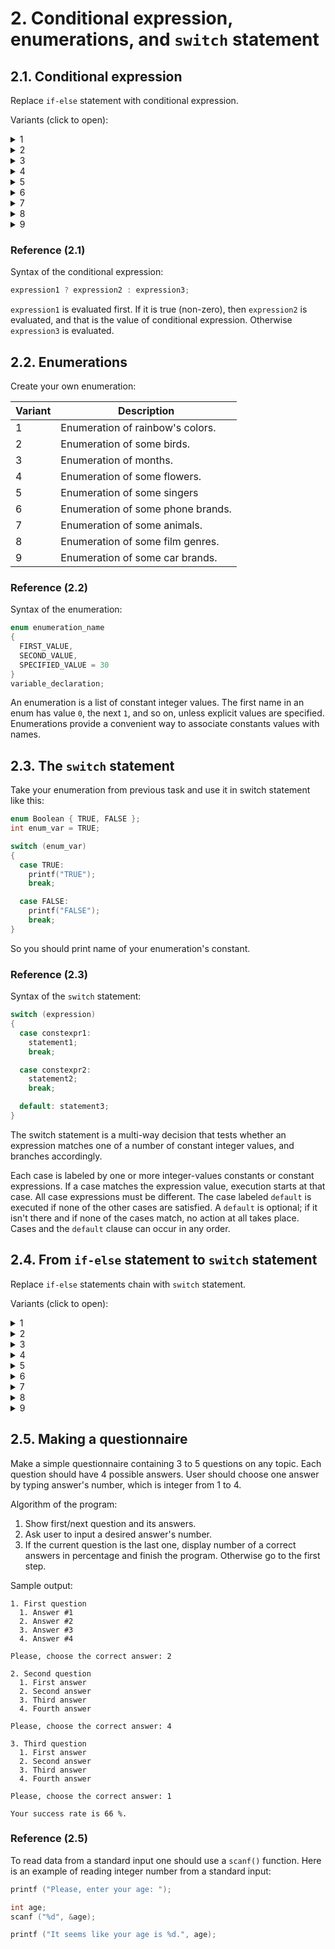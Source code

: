 # 2. Conditional expression, enumerations, and `switch` statement

## 2.1. Conditional expression

Replace `if-else` statement with conditional expression.

Variants (click to open):

<details>
<summary>1</summary>
<hr>

```c
double x = 23, y = 5.2, result;

if (x / 100 + y > 0)
{
  result = x * y
}
else
{
  result = 100 * x - y
}
```

<hr>
</details>

<details>
<summary>2</summary>
<hr>

```c
int f = 32, s = 12, result;

if (f / 5 < s * 2)
{
  result = f;
}
else
{
  result = s * s;
}
```

<hr>
</details>

<details>
<summary>3</summary>
<hr>

```c
char g = 'a', h = 'b', result;

if (g >= h)
{
  result = 'x';
}
else
{
  result = 'y';
}
```

<hr>
</details>

<details>
<summary>4</summary>
<hr>

```c
bool i = false, j = true, result;

if (i && j || !i && !j )
{
  result = i || j;
}
else
{
  result = i && j;
}
```

<hr>
</details>

<details>
<summary>5</summary>
<hr>

```c
bool e = true, f = false, result;

if (e && !f || !e && f)
{
  result = e && f;
}
else
{
  result = e || f;
}
```

<hr>
</details>

<details>
<summary>6</summary>
<hr>

```c
bool q = true, bool w = false, result;

if (!q == w || q)
{
  result = !q;
}
else
{
  result = w || q;
}
```

<hr>
</details>

<details>
<summary>7</summary>
<hr>

```c
double k = 251.2, l = 113.1, result;

if (k % 2 > l * 3)
{
  result = k / 5;
}
else
{
  result = l * l;
}
```

<hr>
</details>

<details>
<summary>8</summary>
<hr>

```c
int a = 1, b = 2, result;

if (a < b)
{
  result = a + b;
}
else
{
  result = a - b;
}
```

<hr>
</details>

<details>
<summary>9</summary>
<hr>

```c
double c = 3.14, d = 2.57, result;

if (c == d)
{
  result = c * d;
}
else
{
  result = c / d;
}
```

<hr>
</details>

### Reference (2.1)

Syntax of the conditional expression:

```c
expression1 ? expression2 : expression3;
```

`expression1` is evaluated first. If it is true (non-zero), then `expression2` is evaluated, and that is the value of conditional expression. Otherwise `expression3` is evaluated.

## 2.2. Enumerations

Create your own enumeration:

| Variant | Description                              |
| ------- | ---------------------------------------- |
| 1       | Enumeration of rainbow's colors.         |
| 2       | Enumeration of some birds.               |
| 3       | Enumeration of months.                   |
| 4       | Enumeration of some flowers.             |
| 5       | Enumeration of some singers              |
| 6       | Enumeration of some phone brands.        |
| 7       | Enumeration of some animals.             |
| 8       | Enumeration of some film genres.         |
| 9       | Enumeration of some car brands.          |

### Reference (2.2)

Syntax of the enumeration:

```c
enum enumeration_name
{
  FIRST_VALUE,
  SECOND_VALUE,
  SPECIFIED_VALUE = 30
}
variable_declaration;
```

An enumeration is a list of constant integer values. The first name in an enum has value `0`, the next `1`, and so on, unless explicit values are specified. Enumerations provide a convenient way to associate constants values with names.

## 2.3. The `switch` statement

Take your enumeration from previous task and use it in switch statement like this:

```c
enum Boolean { TRUE, FALSE };
int enum_var = TRUE;

switch (enum_var)
{
  case TRUE:
    printf("TRUE");
    break;

  case FALSE:
    printf("FALSE");
    break;
}
```

So you should print name of your enumeration's constant.

### Reference (2.3)

Syntax of the `switch` statement:

```c
switch (expression)
{
  case constexpr1:
    statement1;
    break;

  case constexpr2:
    statement2;
    break;

  default: statement3;
}
```

The switch statement is a multi-way decision that tests whether an expression matches one of a number of constant integer values, and branches accordingly.

Each case is labeled by one or more integer-values constants or constant expressions. If a case matches the expression value, execution starts at that case. All case expressions must be different. The case labeled `default` is executed if none of the other cases are satisfied. A `default` is optional; if it isn't there and if none of the cases match, no action at all takes place. Cases and the `default` clause can occur in any order.

## 2.4. From `if-else` statement to `switch` statement

Replace `if-else` statements chain with `switch` statement.

Variants (click to open):

<details>
<summary>1</summary>
<hr>

```c
int number = 200;

if (number == 100 || number == 200)
{
  printf("100 || 200");
}
else if (number == 300 || number == 400 || number == 500)
{
  printf("300");
}
else if (number == 400 || number == 500)
{
  printf("400 || 500");
}
else
{
  printf("wrong value");
}
```

<hr>
</details>

<details>
<summary>2</summary>
<hr>

```c
enum Animal { CAT, DOG, SNAKE, CROCODILE };
int animal = SNAKE;

if (animal == CAT)
{
  printf("CAT");
}
else if (animal == DOG)
{
  printf("BLUE");
}
else if (animal == SNAKE || animal == CROCODILE)
{
  printf("SNAKE || CROCODILE");
}
else
{
  printf("wrong value");
}
```

<hr>
</details>

<details>
<summary>3</summary>
<hr>

```c
int number = 42;

if (number == 1)
{
  printf("1");
}
else if (number ==  2 || number ==  3)
{
  printf("2 || 3");
}
else
{
  printf("wrong value");
}
```

<hr>
</details>
<details>
<summary>4</summary>
<hr>

```c
int year = 2012;

if (year == 1147)
{
  printf("Moscow");
}
else if (year == 1760)
{
  printf("Izhevsk");
}
else if (year == 1005)
{
  printf("Kazan");
}
else
{
  printf("wrong value");
}
```

<hr>
</details>

<details>
<summary>5</summary>
<hr>

```c
enum Color { GREEN, BLUE, RED, ORANGE };
int color = ORANGE;

if (color == GREEN)
{
  printf("GREEN");
}
else if (color == BLUE)
{
  printf("BLUE");
}
else if (color == RED || color == ORANGE)
{
  printf("RED || ORANGE");
}
else
{
  printf("wrong value");
}
```

<hr>
</details>

<details>
<summary>6</summary>
<hr>

```c
enum COUNTRY { RUSSIA, USA, UK, FRANCE, SPAIN, MEXICO };
int country = RUSSIA;

if (country == CAT)
{
  printf("RUSSIAN");
}
else if (country == USA || country == UK)
{
  printf("ENGLISH");
}
else if (country == FRANCE)
{
  printf("FRENCH");
}
else if (country == SPAIN || country == MEXICO)
{
  printf("SPANISH");
}
else
{
  printf("wrong value");
}
```

<hr>
</details>

<details>
<summary>7</summary>
<hr>

```c
char symbol = 'F';

if (symbol == 'A' || symbol ==  'B')
{
  printf("A || B");
}
else if (symbol ==  'C')
{
  printf("C");
}
else
{
  printf("wrong value");
}
```

<hr>
</details>

<details>
<summary>8</summary>
<hr>

```c
char symbol = 'Z';

if (symbol == 'Q')
{
  printf("Q");
}
else if (symbol ==  'R' || symbol ==  'r')
{
  printf("R || r");
}
else if (symbol ==  'S' || symbol ==  's')
{
  printf("S || s");
}
else
{
  printf("wrong value");
}
```

<hr>
</details>

<details>
<summary>9</summary>
<hr>

```c
enum MONTH { DEC, JUN, FEB, APR, MAR, MAY, JUN };
int month = JUN;

if (month == DEC || month == JUN || month == FEB)
{
  printf("WINTER");
}
else if (month == APR || month == MAR || month == MAY)
{
  printf("SPRING");
}
else if (month == JUN)
{
  printf("SUMMER");
}
else
{
  printf("wrong value");
}
```

<hr>
</details>

## 2.5. Making a questionnaire

Make a simple questionnaire containing 3 to 5 questions on any topic. Each question should have 4 possible answers. User should choose one answer by typing answer's number, which is integer from 1 to 4.

Algorithm of the program:

1. Show first/next question and its answers.
2. Ask user to input a desired answer's number.
3. If the current question is the last one, display number of a correct answers in percentage and finish the program. Otherwise go to the first step.

Sample output:

```
1. First question
  1. Answer #1
  2. Answer #2
  3. Answer #3
  4. Answer #4

Please, choose the correct answer: 2

2. Second question
  1. First answer
  2. Second answer
  3. Third answer
  4. Fourth answer

Please, choose the correct answer: 4

3. Third question
  1. First answer
  2. Second answer
  3. Third answer
  4. Fourth answer

Please, choose the correct answer: 1

Your success rate is 66 %.
```

### Reference (2.5)

To read data from a standard input one should use a `scanf()` function. Here is an example of reading integer number from a standard input:

```c
printf ("Please, enter your age: ");

int age;
scanf ("%d", &age);

printf ("It seems like your age is %d.", age);
```
